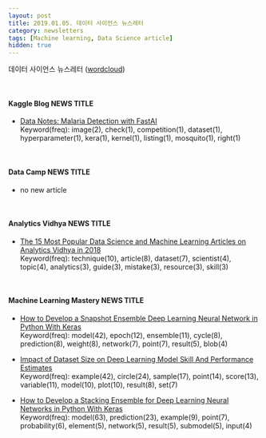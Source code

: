 ```yaml
---
layout: post
title: 2019.01.05. 데이터 사이언스 뉴스레터
category: newsletters
tags: [Machine learning, Data Science article]
hidden: true
---
```


데이터 사이언스 뉴스레터 ([wordcloud](https://raw.githubusercontent.com/2econsulting/2econsulting.github.io/master/data/newsletter/output/report/wordcloud_20190105.png))

<br>

#### Kaggle Blog NEWS TITLE

* [Data Notes: Malaria Detection with FastAI](http://blog.kaggle.com/2019/01/03/data-notes-malaria-detection-with-fastai/)
<br>Keyword(freq): image(2), check(1), competition(1), dataset(1), hyperparameter(1), kera(1), kernel(1), listing(1), mosquito(1), right(1)

<br>

#### Data Camp NEWS TITLE

* no new article



<br>

#### Analytics Vidhya NEWS TITLE

* [The 15 Most Popular Data Science and Machine Learning Articles on Analytics Vidhya in 2018](https://www.analyticsvidhya.com/blog/2018/12/most-popular-articles-analytics-vidhya-2018/)
<br>Keyword(freq): technique(10), article(8), dataset(7), scientist(4), topic(4), analytics(3), guide(3), mistake(3), resource(3), skill(3)

<br>

#### Machine Learning Mastery NEWS TITLE

* [How to Develop a Snapshot Ensemble Deep Learning Neural Network in Python With Keras](https://machinelearningmastery.com/snapshot-ensemble-deep-learning-neural-network/)
<br>Keyword(freq): model(42), epoch(12), ensemble(11), cycle(8), prediction(8), weight(8), network(7), point(7), result(5), blob(4)

* [Impact of Dataset Size on Deep Learning Model Skill And Performance Estimates](https://machinelearningmastery.com/impact-of-dataset-size-on-deep-learning-model-skill-and-performance-estimates/)
<br>Keyword(freq): example(42), circle(24), sample(17), point(14), score(13), variable(11), model(10), plot(10), result(8), set(7)

* [How to Develop a Stacking Ensemble for Deep Learning Neural Networks in Python With Keras](https://machinelearningmastery.com/stacking-ensemble-for-deep-learning-neural-networks/)
<br>Keyword(freq): model(63), prediction(23), example(9), point(7), probability(6), element(5), network(5), result(5), submodel(5), input(4)

<br>

